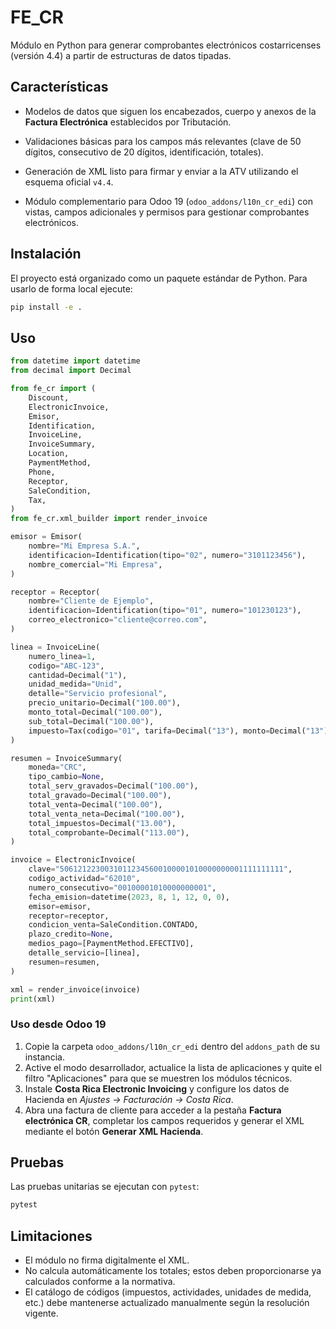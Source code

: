 # FE_CR

Módulo en Python para generar comprobantes electrónicos costarricenses (versión 4.4) a partir de estructuras de datos tipadas.

## Características

- Modelos de datos que siguen los encabezados, cuerpo y anexos de la **Factura Electrónica** establecidos por Tributación.
- Validaciones básicas para los campos más relevantes (clave de 50 dígitos, consecutivo de 20 dígitos, identificación, totales).
- Generación de XML listo para firmar y enviar a la ATV utilizando el esquema oficial `v4.4`.

- Módulo complementario para Odoo 19 (`odoo_addons/l10n_cr_edi`) con vistas, campos adicionales y permisos para gestionar comprobantes electrónicos.


## Instalación

El proyecto está organizado como un paquete estándar de Python. Para usarlo de forma local ejecute:

```bash
pip install -e .
```

## Uso

```python
from datetime import datetime
from decimal import Decimal

from fe_cr import (
    Discount,
    ElectronicInvoice,
    Emisor,
    Identification,
    InvoiceLine,
    InvoiceSummary,
    Location,
    PaymentMethod,
    Phone,
    Receptor,
    SaleCondition,
    Tax,
)
from fe_cr.xml_builder import render_invoice

emisor = Emisor(
    nombre="Mi Empresa S.A.",
    identificacion=Identification(tipo="02", numero="3101123456"),
    nombre_comercial="Mi Empresa",
)

receptor = Receptor(
    nombre="Cliente de Ejemplo",
    identificacion=Identification(tipo="01", numero="101230123"),
    correo_electronico="cliente@correo.com",
)

linea = InvoiceLine(
    numero_linea=1,
    codigo="ABC-123",
    cantidad=Decimal("1"),
    unidad_medida="Unid",
    detalle="Servicio profesional",
    precio_unitario=Decimal("100.00"),
    monto_total=Decimal("100.00"),
    sub_total=Decimal("100.00"),
    impuesto=Tax(codigo="01", tarifa=Decimal("13"), monto=Decimal("13")),
)

resumen = InvoiceSummary(
    moneda="CRC",
    tipo_cambio=None,
    total_serv_gravados=Decimal("100.00"),
    total_gravado=Decimal("100.00"),
    total_venta=Decimal("100.00"),
    total_venta_neta=Decimal("100.00"),
    total_impuestos=Decimal("13.00"),
    total_comprobante=Decimal("113.00"),
)

invoice = ElectronicInvoice(
    clave="50612122300310112345600100001010000000001111111111",
    codigo_actividad="62010",
    numero_consecutivo="00100001010000000001",
    fecha_emision=datetime(2023, 8, 1, 12, 0, 0),
    emisor=emisor,
    receptor=receptor,
    condicion_venta=SaleCondition.CONTADO,
    plazo_credito=None,
    medios_pago=[PaymentMethod.EFECTIVO],
    detalle_servicio=[linea],
    resumen=resumen,
)

xml = render_invoice(invoice)
print(xml)
```


### Uso desde Odoo 19

1. Copie la carpeta `odoo_addons/l10n_cr_edi` dentro del `addons_path` de su instancia.
2. Active el modo desarrollador, actualice la lista de aplicaciones y quite el filtro "Aplicaciones" para que se muestren los módulos técnicos.
3. Instale **Costa Rica Electronic Invoicing** y configure los datos de Hacienda en *Ajustes → Facturación → Costa Rica*.
4. Abra una factura de cliente para acceder a la pestaña **Factura electrónica CR**, completar los campos requeridos y generar el XML mediante el botón **Generar XML Hacienda**.


## Pruebas

Las pruebas unitarias se ejecutan con `pytest`:

```bash
pytest
```

## Limitaciones

- El módulo no firma digitalmente el XML.
- No calcula automáticamente los totales; estos deben proporcionarse ya calculados conforme a la normativa.
- El catálogo de códigos (impuestos, actividades, unidades de medida, etc.) debe mantenerse actualizado manualmente según la resolución vigente.
